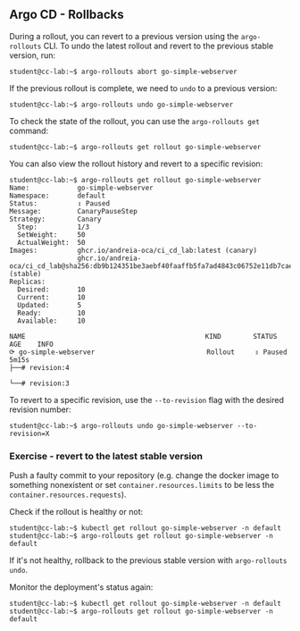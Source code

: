 ## Argo CD - Rollbacks

During a rollout, you can revert to a previous version using the `argo-rollouts` CLI. To undo the latest rollout and revert to the previous stable version, run:

```shell-session
student@cc-lab:~$ argo-rollouts abort go-simple-webserver
```

If the previous rollout is complete, we need to `undo` to a previous version:

```shell-session
student@cc-lab:~$ argo-rollouts undo go-simple-webserver
```

To check the state of the rollout, you can use the `argo-rollouts get` command:

```shell-session
student@cc-lab:~$ argo-rollouts get rollout go-simple-webserver
```

You can also view the rollout history and revert to a specific revision:

```shell-session
student@cc-lab:~$ argo-rollouts get rollout go-simple-webserver
Name:            go-simple-webserver
Namespace:       default
Status:          ॥ Paused
Message:         CanaryPauseStep
Strategy:        Canary
  Step:          1/3
  SetWeight:     50
  ActualWeight:  50
Images:          ghcr.io/andreia-oca/ci_cd_lab:latest (canary)
                 ghcr.io/andreia-oca/ci_cd_lab@sha256:db9b124351be3aebf40faaffb5fa7ad4843c06752e11db7cae07447bb708b976 (stable)
Replicas:
  Desired:       10
  Current:       10
  Updated:       5
  Ready:         10
  Available:     10

NAME                                             KIND        STATUS     AGE    INFO
⟳ go-simple-webserver                            Rollout     ॥ Paused   5m15s
├──# revision:4

└──# revision:3
```

To revert to a specific revision, use the `--to-revision` flag with the desired revision number:
```shell-session
student@cc-lab:~$ argo-rollouts undo go-simple-webserver --to-revision=X
```

### Exercise - revert to the latest stable version

Push a faulty commit to your repository (e.g. change the docker image to something nonexistent or set `container.resources.limits` to be less the `container.resources.requests`).

Check if the rollout is healthy or not:

```shell-session
student@cc-lab:~$ kubectl get rollout go-simple-webserver -n default
student@cc-lab:~$ argo-rollouts get rollout go-simple-webserver -n default
```

If it's not healthy, rollback to the previous stable version with `argo-rollouts undo`.

Monitor the deployment's status again:

```shell-session
student@cc-lab:~$ kubectl get rollout go-simple-webserver -n default
student@cc-lab:~$ argo-rollouts get rollout go-simple-webserver -n default
```
